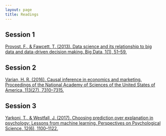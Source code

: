 ```yaml
---
layout: page
title: Readings
---
```


## Session 1
<a href="../assets/pdf/ProvostFawcett2013.pdf">Provost, F., & Fawcett, T. (2013). Data science and its relationship to big data and data-driven decision making. Big Data, 1(1), 51–59.</a>

## Session 2
<a href="../assets/pdf/Varian2016.pdf">Varian, H. R. (2016). Causal inference in economics and marketing. Proceedings of the National Academy of Sciences of the United States of America, 113(27), 7310–7315.</a>

## Session 3
<a href="../assets/pdf/YarkoniWestfall2017.pdf">Yarkoni, T., & Westfall, J. (2017). Choosing prediction over explanation in psychology: Lessons from machine learning. Perspectives on Psychological Science, 12(6), 1100–1122.</a>

<!----
## Optional readings

<b>Inferential statistics</b>
<ul>
  <li><a href="https://uk.sagepub.com/en-gb/eur/discovering-statistics-using-r/book236067">Discovering Statistics Using R, by Andy Field, Jeremy Miles & Zoe Field</a></li>
  <li><a href="https://bookdown.org/ndphillips/YaRrr/">YaRrr! The Pirate's Guide to R, by Nathaniel Phillips</a></li>
  <li><a href="https://learningstatisticswithr.com/">Learning statistics with R, by Danielle Navarro</a></li>
</ul>

<b>Mixed models</b>
<ul>
<li><a href="https://uk.sagepub.com/en-gb/eur/discovering-statistics-using-r/book236067">Data Analysis Using Regression and Multilevel/Hierarchical Models, by Andrew Gelman & Jennifer Hill</a></li>
<li><a href="http://www.sfs.uni-tuebingen.de/~hbaayen/publications/baayenCUPstats.pdf">Analyzing Linguistic Data: A Practical Introduction to Statistics using R, by R. Harald Baayen</a></li>
</ul>

<b>Bayesian statistics</b>
<ul>
  <li><a href="https://xcelab.net/rm/statistical-rethinking/">Statistical Rethinking, by Richard McElreath</a></li>
  <li><a href="https://sites.google.com/site/doingbayesiandataanalysis/">Doing Bayesian Data Analysis, by John Kruschke</a></li>
</ul>

<b>Machine learning</b>
<ul>
  <li><a href="https://vuquangnguyen2016.files.wordpress.com/2018/03/applied-predictive-modeling-max-kuhn-kjell-johnson_1518.pdf">Applied Predictive Modeling, by Max Kuhn & Kjell Johnson</a></li>
  <li><a href="https://web.stanford.edu/~hastie/Papers/ESLII.pdf">The Elements of Statistical Learning, by Trevor Hastie, Robert Tibshirani, & Jerome Friedman</a></li>
</ul>
--->
